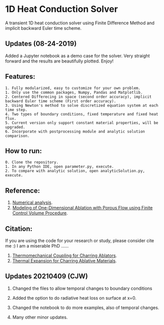 # 1D Heat Conduction Solver 
A transient 1D heat conduction solver using Finite Difference Method and implicit backward Euler time scheme.  

## Updates (08-24-2019)
Added a Jupyter notebook as a demo case for the solver. Very straight forward and the results are beautifully plotted. Enjoy!

## Features:  
    1. Fully modularized, easy to customize for your own problem.  
    1. Only use the common packages, Numpy, Pandas and Matplotlib.  
    2. Centered Differecing in space (second order accuracy), implicit backward Euler time scheme (First order accuracy).  
    3. Using Newton's method to solve discretized equation system at each time step.  
    4. Two types of boundary conditions, fixed temperature and fixed heat flux.  
    5. Current version only support constant material properties, will be upgraded.  
    6. Incorporate with postprocessing module and analytic solution comparison.   

## How to run:  
    0. Clone the repository.  
    1. In any Python IDE, open parameter.py, execute.  
    2. To compare with analytic solution, open analyticSolution.py, execute.  
    
## Reference:
1. [Numerical analysis](http://web.engr.uky.edu/~acfd/egr537-lctrs.pdf).
2. [Modeling of One-Dimensional Ablation with Porous Flow using Finite Control Volume Procedure](http://www.lib.ncsu.edu/resolver/1840.16/2847).

## Citation:
If you are using the code for your research or study, please consider cite me :) I am a miserable PhD ......
1. [Thermomechanical Coupling for Charring Ablators](https://doi.org/10.2514/1.T5194).
2. [Thermal Expansion for Charring Ablative Materials](https://doi.org/10.2514/1.T5718).


## Updates 20210409 (CJW)

1. Changed the files to allow temporal changes to boundary conditions

1. Added the option to do radiative heat loss on surface at x=0.

2. Changed the notebook to do more examples, also of temporal changes.

3. Many other minor updates.

